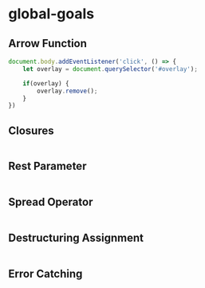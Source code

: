 # global-goals

## Arrow Function
```js
document.body.addEventListener('click', () => {
    let overlay = document.querySelector('#overlay');

    if(overlay) {
        overlay.remove();
    }
})
```

## Closures
```js

```
## Rest Parameter
```js

```
## Spread Operator
```js

```
## Destructuring Assignment
```js

```
## Error Catching
```js

```